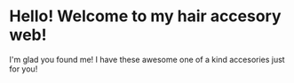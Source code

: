 # Hello! Welcome to my hair accesory web!

I'm glad you found me! I have these awesome one of a kind accesories just for you!

